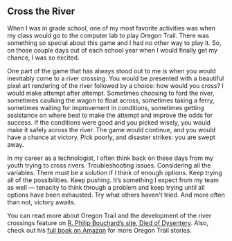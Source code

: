 ## Cross the River

When I was in grade school, one of my most favorite activities was when my class would go to the computer lab to play Oregon Trail. There was something so special about this game and I had no other way to play it. So, on those couple days out of each school year when I would finally get my chance, I was so excited.

One part of the game that has always stood out to me is when you would inevitably come to a river crossing. You would be presented with a beautiful pixel art rendering of the river followed by a choice: how would you cross? I would make attempt after attempt. Sometimes choosing to ford the river, sometimes caulking the wagon to float across, sometimes taking a ferry, sometimes waiting for improvement in conditions, sometimes getting assistance on where best to make the attempt and improve the odds for success. If the conditions were good and you picked wisely, you would make it safely across the river. The game would continue, and you would have a chance at victory. Pick poorly, and disaster strikes: you are swept away.

In my career as a technologist, I often think back on these days from my youth trying to cross rivers. Troubleshooting issues. Considering all the variables. There must be a solution if I think of enough options. Keep trying all of the possibilities. Keep pushing. It’s something I expect from my team as well — tenacity to think through a problem and keep trying until all options have been exhausted.  Try what others haven't tried.  And more often than not, victory awaits.

You can read more about Oregon Trail and the development of the river crossings feature on [R. Philip Bouchard’s site, Died of Dysentery](https://www.died-of-dysentery.com/stories/crossing-rivers.html). Also, check out his [full book on Amazon](https://www.amazon.com/dp/B01B8JMKMC/) for more Oregon Trail stories.

